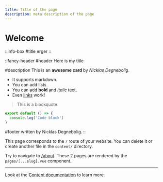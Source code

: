 ```yaml
---
title: Title of the page
description: meta description of the page
---
```


# Welcome

::info-box
#title
erger
::

::fancy-header
#header
Here is my title

#description
This is an **awesome card** by _Nicklas Degnebolig_.

- It supports markdown.
- You can add lists.
- You can add **bold** and _italic_ text.
- Even [links](https://example.com) work!

> This is a blockquote.

```js [file.js]
export default () => {
  console.log('Code block')
}
```

#footer
written by Nicklas Degnebolig.
::

This page corresponds to the `/` route of your website. You can delete it or create another file in the `content/` directory.

Try to navigate to [/about](/about). These 2 pages are rendered by the `pages/[...slug].vue` component.

---

Look at the [Content documentation](https://content.nuxtjs.org/) to learn more.

